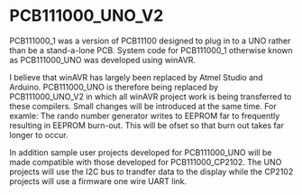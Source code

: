 # PCB111000_UNO_V2
PCB111000_1 was a version of PCB11100 designed to plug in to a UNO rather than be a stand-a-lone PCB.
System code for PCB111000_1 otherwise known as PCB111000_UNO was developed using winAVR.

I believe that winAVR has largely been replaced by Atmel Studio and Arduino.
PCB111000_UNO is therefore being replaced by PCB111000_UNO_V2 in which all winAVR project work is being
transferred to these compilers. Small changes will be introduced at the same time. For examle:
The rando number generator writes to EEPROM far to frequently resulting in EEPROM burn-out. 
This will be ofset so that burn out takes far longer to occur.

In addition sample user projects developed for PCB111000_UNO will be made compatible with those developed for PCB111000_CP2102.
The UNO projects will use the I2C bus to trandfer data to the display while the CP2102 projects will use a firmware one wire UART link.

